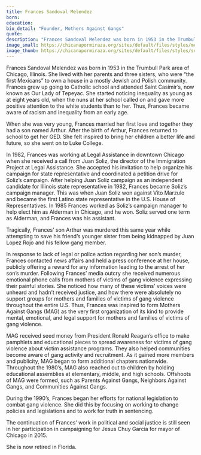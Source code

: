 ```yaml
---
title: Frances Sandoval Melendez
born: 
education: 
bio_detail: "Founder, Mothers Against Gangs"
quote: 
description: "Frances Sandoval Melendez was born in 1953 in the Trumbull Park area of Chicago, Illinois. She lived with her parents and three sisters, who were “the first Mexicans” to own a house in a mostly Jewish and Polish community. Frances grew up going to Catholic school and attended Saint Casimir’s, now known as Our Lady of Tepeyac. She started noticing inequality as young as at eight years old, when the nuns at her school called on and gave more positive attention to the white students than to her. Thus, Frances became aware of racism and inequality from an early age."
image_small: https://chicanapormiraza.org/sites/default/files/styles/medium/public/default_images/headshot.png
image_thumb: https://chicanapormiraza.org/sites/default/files/styles/square_thumbnail/public/default_images/headshot.png
--- 
```


Frances Sandoval Melendez was born in 1953 in the Trumbull Park area of Chicago, Illinois. She lived with her parents and three sisters, who were “the first Mexicans” to own a house in a mostly Jewish and Polish community. Frances grew up going to Catholic school and attended Saint Casimir’s, now known as Our Lady of Tepeyac. She started noticing inequality as young as at eight years old, when the nuns at her school called on and gave more positive attention to the white students than to her. Thus, Frances became aware of racism and inequality from an early age.

When she was very young, Frances married her first love and together they had a son named Arthur. After the birth of Arthur, Frances returned to school to get her GED. She felt inspired to bring her children a better life and future, so she went on to Luke College.

In 1982, Frances was working at Legal Assistance in downtown Chicago when she received a call from Juan Soliz, the director of the Immigration Project at Legal Assistance. She accepted his invitation to help organize his campaign for state representative and coordinated a petition drive for Soliz’s campaign. After helping Juan Soliz campaign as an independent candidate for Illinois state representative in 1982, Frances became Soliz’s campaign manager. This was when Juan Soliz won against Vito Marzulo and became the first Latino state representative in the U.S. House of Representatives. In 1985 Frances worked as Soliz’s campaign manager to help elect him as Alderman in Chicago, and he won. Soliz served one term as Alderman, and Frances was his assistant.

Tragically, Frances’ son Arthur was murdered this same year while attempting to save his friend’s younger sister from being kidnapped by Juan Lopez Rojo and his fellow gang member.

In response to lack of legal or police action regarding her son’s murder, Frances contacted news affairs and held a press conference at her house, publicly offering a reward for any information leading to the arrest of her son’s murder. Following Frances’ media outcry she received numerous emotional phone calls from mothers of victims of gang violence expressing their painful stories. She noticed how many of these victims’ voices were unheard and hadn’t received justice, and how there were absolutely no support groups for mothers and families of victims of gang violence throughout the entire U.S. Thus, Frances was inspired to form Mothers Against Gangs (MAG) as the very first organization of its kind to provide mental, emotional, and legal support for mothers and families of victims of gang violence.

MAG received seed money from President Ronald Reagan’s office to make pamphlets and educational pieces to spread awareness for victims of gang violence about victim assistance programs. They also helped communities become aware of gang activity and recruitment. As it gained more members and publicity, MAG began to form additional chapters nationwide. Throughout the 1980’s, MAG also reached out to children by holding educational assemblies at elementary, middle, and high schools. Offshoots of MAG were formed, such as Parents Against Gangs, Neighbors Against Gangs, and Communities Against Gangs.

During the 1990’s, Frances began her efforts for national legislation to combat gang violence. She did this by focusing on working to change policies and legislations and to work for truth in sentencing.

The continuation of Frances’ work in political and social justice is still seen in her participation in campaigning for Jesus Chuy Garcia for mayor of Chicago in 2015.

She is now retired in Florida.
